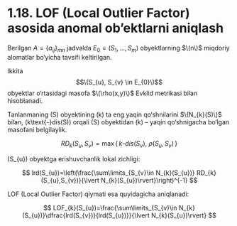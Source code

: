 # 1.18. LOF (Local Outlier Factor) asosida anomal ob’ektlarni aniqlash

Berilgan $A=\{a_{ij}\}_{mn}$ jadvalda $E_{0} = (S_{1}, \ldots, S_{m})$ obyektlarning $\(n\)$ miqdoriy alomatlar bo‘yicha tavsifi keltirilgan.

Ikkita $$\(S_{u}, S_{v} \in E_{0}\)$$ obyektlar o‘rtasidagi masofa $\(\rho(x,y)\)$ Evklid metrikasi bilan hisoblanadi.

Tanlanmaning \(S\) obyektining \(k\) ta eng yaqin qo‘shnilarini $\(N_{k}(S)\)$ bilan, \(k\text{-}dis(S)\) orqali \(S\) obyektidan \(k\) – yaqin qo‘shnigacha bo‘lgan masofani belgilaylik.

$$
RD_{k}(S_{u}, S_{v})=\max\{\,k\text{-}dis(S_{v}),\ \rho(S_{u},S_{v})\,\}
$$

\(S_{u}\) obyektga erishuvchanlik lokal zichligi:

$$
lrd(S_{u})=\left(\frac{\sum\limits_{S_{v}\in N_{k}(S_{u})} RD_{k}(S_{u},S_{v})}{\lvert N_{k}(S_{u})\rvert}\right)^{-1}
$$

LOF (Local Outlier Factor) qiymati esa quyidagicha aniqlanadi:

$$
LOF_{k}(S_{u})=\frac{\sum\limits_{S_{v}\in N_{k}(S_{u})}\dfrac{lrd(S_{v})}{lrd(S_{u})}}{\lvert N_{k}(S_{u})\rvert}
$$
